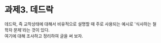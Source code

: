 # 과제3. 데드락
데드락, 즉 교착상태에 대해서 비유적으로 설명할 때 주로 사용되는 예시로 '식사하는 철학자 문제'라는 것이 있다.  
여기에 대해 조사하고 정리하여 글을 써 보자.

